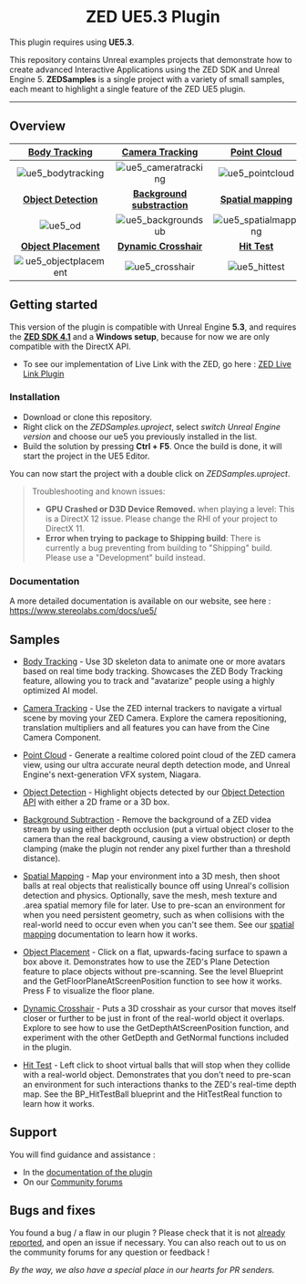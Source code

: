 <h1 align="center">
ZED UE5.3 Plugin
  <br>
</h1>

This plugin requires using **UE5.3**.

<p align="center">

This repository contains Unreal examples projects that demonstrate how to create advanced Interactive Applications using the ZED SDK and Unreal Engine 5.
**ZEDSamples** is a single project with a variety of small samples, each meant to highlight a single feature of the ZED UE5 plugin. 

</p>

---

## Overview

<div align="center">

| [**Body Tracking**](https://www.stereolabs.com/docs/ue5/body-tracking/) | [**Camera Tracking**](https://www.stereolabs.com/docs/ue5/camera-tracking/) | [**Point Cloud**](https://www.stereolabs.com/docs/ue5/) 
| :-----------: |  :------------: | :--------: |
| ![ue5_bodytracking](https://user-images.githubusercontent.com/60651082/232523450-d3b07499-db8f-40fa-ae97-270ba6e957ad.gif) | ![ue5_cameratracking](https://user-images.githubusercontent.com/60651082/232523068-2bef7427-76cf-419a-9b96-ac8eae213ffc.gif) | ![ue5_pointcloud](https://user-images.githubusercontent.com/60651082/232523878-8aa30875-2d75-4969-857f-987adbc6e119.gif)
| [**Object Detection**](https://www.stereolabs.com/docs/ue5/object-detection/) | [**Background substraction**](https://www.stereolabs.com/docs/ue5/background-subtraction/) | [**Spatial mapping**](https://www.stereolabs.com/docs/ue5/spatial-mapping/)
| ![ue5_od](https://user-images.githubusercontent.com/60651082/232524343-e6e368f2-43ab-44e1-ac10-68e174c9b6dc.gif) | ![ue5_backgroundsub](https://user-images.githubusercontent.com/60651082/232524642-e9e327eb-ccc6-4ee2-b953-574347920188.gif) | ![ue5_spatialmapping](https://user-images.githubusercontent.com/60651082/232524962-e403b50e-622f-4448-b8d2-534a3f9a3183.gif)
| [**Object Placement**](https://www.stereolabs.com/docs/ue5/) | [**Dynamic Crosshair**](https://www.stereolabs.com/docs/ue5/) | [**Hit Test**](https://www.stereolabs.com/docs/ue5/)
| ![ue5_objectplacement](https://user-images.githubusercontent.com/60651082/232526333-76a5ccca-fa04-4f26-a8c6-d011fd25c2f7.gif) | ![ue5_crosshair](https://user-images.githubusercontent.com/60651082/232526872-1317ac5b-f19f-48d8-a538-267db3e91231.gif) | ![ue5_hittest](https://user-images.githubusercontent.com/60651082/232527439-52b3af85-34ae-4ce6-8c2f-a9c1ab6de44b.gif)

</div>

## Getting started

This version of the plugin is compatible with Unreal Engine **5.3**, and requires the [**ZED SDK 4.1**](https://www.stereolabs.com/docs/get-started-with-zed/#download-and-install-the-zed-sdk) and a **Windows setup**, because for now we are only compatible with the DirectX API.

- To see our implementation of Live Link with the ZED, go here : [ZED Live Link Plugin](https://github.com/stereolabs/zed-LiveLink-plugin)

### Installation

- Download or clone this repository.
- Right click on the *ZEDSamples.uproject*, select *switch Unreal Engine version* and choose our ue5 you previously installed in the list.
- Build the solution by pressing **Ctrl + F5**. Once the build is done, it will start the project in the UE5 Editor. 

You can now start the project with a double click on *ZEDSamples.uproject*.

> Troubleshooting and known issues:
> - **GPU Crashed or D3D Device Removed.** when playing a level: This is a DirectX 12 issue. Please change the RHI of your project to DirectX 11.
> - **Error when trying to package to Shipping build**: There is currently a bug preventing from building to "Shipping" build. Please use a "Development" build instead.

### Documentation

A more detailed documentation is available on our website, see here :  https://www.stereolabs.com/docs/ue5/

## Samples

* [Body Tracking](https://www.stereolabs.com/docs/ue5/body-tracking/) - Use 3D skeleton data to animate one or more avatars based on real time body tracking. Showcases the ZED Body Tracking feature, allowing you to track and "avatarize" people using a highly optimized AI model. 

* [Camera Tracking](https://www.stereolabs.com/docs/ue5/camera-tracking/) - Use the ZED internal trackers to navigate a virtual scene by moving your ZED Camera. Explore the camera repositioning, translation multipliers and all features you can have from the Cine Camera Component.

* [Point Cloud](https://www.stereolabs.com/docs/ue5/) - Generate a realtime colored point cloud of the ZED camera view, using our ultra accurate neural depth detection mode, and Unreal Engine's next-generation VFX system, Niagara.

* [Object Detection](https://www.stereolabs.com/docs/ue5/object-detection/) - Highlight objects detected by our [Object Detection API](https://www.stereolabs.com/docs/api/group__Object__group.html) with either a 2D frame or a 3D box.

* [Background Subtraction](https://www.stereolabs.com/docs/ue5/background-subtraction/) - Remove the background of a ZED videa stream by using either depth occlusion (put a virtual object closer to the camera than the real background, causing a view obstruction) or depth clamping (make the plugin not render any pixel further than a threshold distance).

* [Spatial Mapping](https://www.stereolabs.com/docs/ue5/spatial-mapping/) - Map your environment into a 3D mesh, then shoot balls at real objects that realistically bounce off using Unreal's collision detection and physics. Optionally, save the mesh, mesh texture and .area spatial memory file for later. Use to pre-scan an environment for when you need persistent geometry, such as when collisions with the real-world need to occur even when you can't see them. See our [spatial mapping](https://docs.stereolabs.com/mixed-reality/unreal/spatial-mapping/) documentation to learn how it works. 

* [Object Placement](https://www.stereolabs.com/docs/ue5/) - Click on a flat, upwards-facing surface to spawn a box above it. Demonstrates how to use the ZED's Plane Detection feature to place objects without pre-scanning. See the level Blueprint and the GetFloorPlaneAtScreenPosition function to see how it works. Press F to visualize the floor plane.

* [Dynamic Crosshair](https://www.stereolabs.com/docs/ue5/) - Puts a 3D crosshair as your cursor that moves itself closer or further to be just in front of the real-world object it overlaps. Explore to see how to use the GetDepthAtScreenPosition function, and experiment with the other GetDepth and GetNormal functions included in the plugin. 

* [Hit Test](https://www.stereolabs.com/docs/ue5/) - Left click to shoot virtual balls that will stop when they collide with a real-world object. Demonstrates that you don't need to pre-scan an environment for such interactions thanks to the ZED's real-time depth map. See the BP_HitTestBall blueprint and the HitTestReal function to learn how it works.

## Support

You will find guidance and assistance :
- In the [documentation of the plugin](https://www.stereolabs.com/docs/ue5/)
- On our [Community forums](https://community.stereolabs.com/)

## Bugs and fixes

You found a bug / a flaw in our plugin ? Please check that it is not [already reported](https://github.com/stereolabs/zed-UE5/issues), and open an issue if necessary. You can also reach out to us on the community forums for any question or feedback ! 

*By the way, we also have a special place in our hearts for PR senders.*
